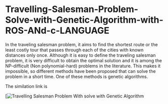 # Travelling-Salesman-Problem-Solve-with-Genetic-Algorithm-with-ROS-ANd-c-LANGUAGE
In the traveling salesman problem, it aims to find the shortest route or the least costly tour that passes
through each of the cities with known distances only once. Although it is easy to define the traveling salesman problem, 
it is very difficult to obtain the optimal solution and it is among the NP-difficult (Non polynomial-hard) problems in the literature.
This makes it impossible, so different methods have been proposed that can solve the problem in a short time. One of these methods is genetic algorithms.

The similation link is 

[![Travelling Salesman Problem With solve with Genetic Algorithm](http://www.youtube.com/watch?v=cky7MUPLHWg "Travelling Salesman Problem With solve with Genetic Algorithm")



